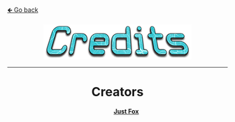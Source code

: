<a href="../../">🡸 Go back</a>

<h4 id="main" align="center">
    <img src="images/Credits.png" alt="main" align="center">
</h4>

___

<strong>
<div align="center">
<dl>
    <dt>
        <h1>Creators</h1>
    </dt>
    <dd>
        <a href="https://github.com/JustFoxx">Just Fox</a>
    </dd>
</dl>
</div>
<strong>